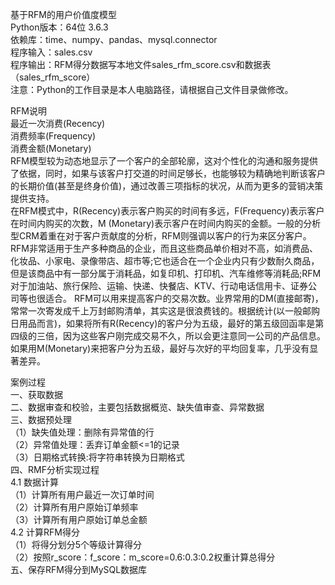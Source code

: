 基于RFM的用户价值度模型  
Python版本：64位 3.6.3  
依赖库：time、numpy、pandas、mysql.connector  
程序输入：sales.csv  
程序输出：RFM得分数据写本地文件sales_rfm_score.csv和数据表（sales_rfm_score）  
注意：Python的工作目录是本人电脑路径，请根据自己文件目录做修改。  

RFM说明  
最近一次消费(Recency)  
消费频率(Frequency)  
消费金额(Monetary)  
    RFM模型较为动态地显示了一个客户的全部轮廓，这对个性化的沟通和服务提供了依据，同时，如果与该客户打交道的时间足够长，也能够较为精确地判断该客户的长期价值(甚至是终身价值)，通过改善三项指标的状况，从而为更多的营销决策提供支持。  
在RFM模式中，R(Recency)表示客户购买的时间有多远，F(Frequency)表示客户在时间内购买的次数，M (Monetary)表示客户在时间内购买的金额。一般的分析型CRM着重在对于客户贡献度的分析，RFM则强调以客户的行为来区分客户。  
    RFM非常适用于生产多种商品的企业，而且这些商品单价相对不高，如消费品、化妆品、小家电、录像带店、超市等;它也适合在一个企业内只有少数耐久商品，但是该商品中有一部分属于消耗品，如复印机、打印机、汽车维修等消耗品;RFM对于加油站、旅行保险、运输、快递、快餐店、KTV、行动电话信用卡、证券公司等也很适合。
    RFM可以用来提高客户的交易次数。业界常用的DM(直接邮寄)，常常一次寄发成千上万封邮购清单，其实这是很浪费钱的。根据统计(以一般邮购日用品而言)，如果将所有R(Recency)的客户分为五级，最好的第五级回函率是第四级的三倍，因为这些客户刚完成交易不久，所以会更注意同一公司的产品信息。如果用M(Monetary)来把客户分为五级，最好与次好的平均回复率，几乎没有显著差异。  

案例过程  
一、获取数据  
二、数据审查和校验，主要包括数据概览、缺失值审查、异常数据  
三、数据预处理  
（1）缺失值处理：删除有异常值的行  
（2）异常值处理：丢弃订单金额<=1的记录  
（3）日期格式转换:将字符串转换为日期格式  
四、RMF分析实现过程  
4.1 数据计算  
（1）计算所有用户最近一次订单时间  
（2）计算所有用户原始订单频率  
（3）计算所有用户原始订单总金额  
4.2 计算RFM得分  
（1）将得分划分5个等级计算得分  
（2）按照r_score：f_score：m_score=0.6:0.3:0.2权重计算总得分  
五、保存RFM得分到MySQL数据库  
